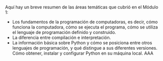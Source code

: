 Aquí hay un breve resumen de las áreas temáticas que cubrió en el Módulo 1:

- Los fundamentos de la programación de computadoras, es decir, cómo funciona la computadora, cómo se ejecuta el programa, cómo se utiliza el lenguaje de programación definido y construido.
- La diferencia entre compilación e interpretación.
- La información básica sobre Python y cómo se posiciona entre otros lenguajes de programación, y qué distingue a sus diferentes versiones. Cómo obtener, instalar y configurar Python en su máquina local.
AAA